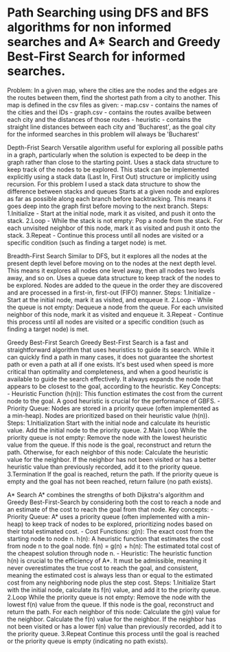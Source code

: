 # Path Searching using DFS and BFS algorithms for non informed searches and A* Search and Greedy Best-First Search for informed searches.

Problem: In a given map, where the cities are the nodes and the edges are the routes between them, find the shortest path from a city to another. This map is defined in the csv files as given:
        - map.csv - contains the names of the cities and thei IDs
        - graph.csv - contains the routes availbe between each city and the distances of those routes
        - heuristic - contains the straight line distances between each city and 'Bucharest', as the goal city for the informed searches in this problem will always be 'Bucharest'

Depth-Frist Search
  Versatile algorithm useful for exploring all possible paths in a graph, particularly when the solution is expected to be deep in the graph rather than close to the starting point.
  Uses a stack data structure to keep track of the nodes to be explored. This stack can be implemented explicitly using a stack data (Last In, First Out) structure or implicitly using recursion. For this problem I used a stack data structure to show the difference between stacks and queues
  Starts at a given node and explores as far as possible along each branch before backtracking. This means it goes deep into the graph first before moving to the next branch.
  Steps:
        1.Initialize - Start at the initial node, mark it as visited, and push it onto the stack.
        2.Loop - While the stack is not empty:
            Pop a node from the stack.
            For each unvisited neighbor of this node, mark it as visited and push it onto the stack.
        3.Repeat - Continue this process until all nodes are visited or a specific condition (such as finding a target node) is met.

Breadth-First Search
  Similar to DFS, but it explores all the nodes at the present depth level before moving on to the nodes at the next depth level. This means it explores all nodes one level away, then all nodes two levels away, and so on.
  Uses a queue data structure to keep track of the nodes to be explored. Nodes are added to the queue in the order they are discovered and are processed in a first-in, first-out (FIFO) manner.
  Steps:
        1.Initialize - Start at the initial node, mark it as visited, and enqueue it.
        2.Loop - While the queue is not empty:
            Dequeue a node from the queue.
            For each unvisited neighbor of this node, mark it as visited and enqueue it.
        3.Repeat - Continue this process until all nodes are visited or a specific condition (such as finding a target node) is met.

Greedy Best-First Search
  Greedy Best-First Search is a fast and straightforward algorithm that uses heuristics to guide its search. While it can quickly find a path in many cases, it does not guarantee the shortest path or even a path at all if one exists. It's best used when speed is more critical than optimality and completeness, and when a good heuristic is available to guide the search effectively.
  It always expands the node that appears to be closest to the goal, according to the heuristic.
  Key Concepts:
      - Heuristic Function (h(n)):
          This function estimates the cost from the current node to the goal.
          A good heuristic is crucial for the performance of GBFS.
      - Priority Queue:
          Nodes are stored in a priority queue (often implemented as a min-heap).
          Nodes are prioritized based on their heuristic value (h(n)).
  Steps:
      1.Initialization
        Start with the initial node and calculate its heuristic value.
        Add the initial node to the priority queue.
      2.Main Loop
        While the priority queue is not empty:
            Remove the node with the lowest heuristic value from the queue.
            If this node is the goal, reconstruct and return the path.
            Otherwise, for each neighbor of this node:
                Calculate the heuristic value for the neighbor.
                If the neighbor has not been visited or has a better heuristic value than previously recorded, add it to the priority queue.
      3.Termination
        If the goal is reached, return the path.
        If the priority queue is empty and the goal has not been reached, return failure (no path exists).

A* Search
  A* combines the strengths of both Dijkstra's algorithm and Greedy Best-First-Search by considering both the cost to reach a node and an estimate of the cost to reach the goal from that node.
  Key concepts:
      - Priority Queue: A* uses a priority queue (often implemented with a min-heap) to keep track of nodes to be explored, prioritizing nodes based on their total estimated cost.
      - Cost Functions:
          g(n): The exact cost from the starting node to node n.
          h(n): A heuristic function that estimates the cost from node n to the goal node.
          f(n) = g(n) + h(n): The estimated total cost of the cheapest solution through node n.
      - Heuristic: The heuristic function h(n) is crucial to the efficiency of A*. It must be admissible, meaning it never overestimates the true cost to reach the goal, and consistent, meaning the estimated cost is always less than or equal to the estimated cost from any neighboring node plus the step cost.
  Steps:
      1.Initialize
        Start with the initial node, calculate its f(n) value, and add it to the priority queue.
      2.Loop
        While the priority queue is not empty:
            Remove the node with the lowest f(n) value from the queue.
            If this node is the goal, reconstruct and return the path.
            For each neighbor of this node:
                Calculate the g(n) value for the neighbor.
                Calculate the f(n) value for the neighbor.
                If the neighbor has not been visited or has a lower f(n) value than previously recorded, add it to the priority queue.
      3.Repeat
        Continue this process until the goal is reached or the priority queue is empty (indicating no path exists).
